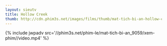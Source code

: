 ```yaml
---
layout: sieutv
title: Hollow Creek
thumb: http://cdn.phim3s.net/images/films/thumb/mat-tich-bi-an-hollow-creek-2016.jpg
---
```

{% include jwpadv src='//phim3s.net/phim-le/mat-tich-bi-an_9059/xem-phim//video.mp4' %}